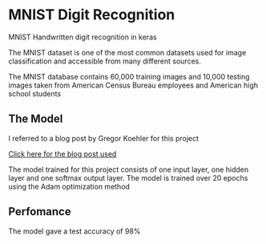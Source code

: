 # MNIST Digit Recognition
MNIST Handwritten digit recognition in keras

The MNIST dataset is one of the most common datasets used for image classification and accessible from many different sources.

The MNIST database contains 60,000 training images and 10,000 testing images taken from American Census Bureau employees and American high school students

## The Model

I referred to a blog post by Gregor Koehler for this project

[Click here for the blog post used](https://nextjournal.com/gkoehler/digit-recognition-with-keras "NEXT Journal")

The model trained for this project consists of one input layer, one hidden layer and one softmax output 
layer. The model is trained over 20 epochs using the Adam optimization method

## Perfomance

The model gave a test accuracy of 98% 

